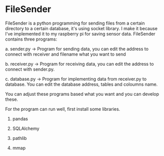 # FileSender
FileSender is a python programming for sending files from a certain directory to a certain database, it's using socket library. I make it because I've implemented it to my raspberry pi for saving sensor data. FileSender contains three programs:

a. sender.py -> Program for sending data, you can edit the address to connect with receiver and filename what you         want to send 

b. receiver.py -> Program for receiving data, you can edit the address to connect with sender.py.

c. database.py -> Program for implementing data from receiver.py to database. You can edit the database address, tables and coloumns name. 

You can adjust these programs based what you want and you can develop these.

For the program can run well, first install some libraries.

1. pandas

2. SQLAlchemy

3. pathlib

4. mmap
